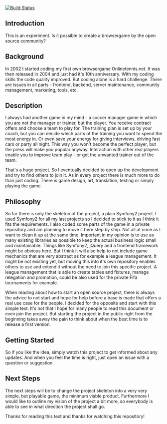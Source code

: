 [![Build Status](https://travis-ci.org/dmecke/OpenSoccerStar.svg)](https://travis-ci.org/dmecke/OpenSoccerStar)

## Introduction
This is an experiment. Is it possible to create a browsergame by the open source community?

## Background
In 2002 I started coding my first own browsergame Onlinetennis.net. It was then released in 2004 and just had it's 10th anniversary. With my coding skills the code quality improved. But coding alone is a hard challenge. There are issues in all parts - frontend, backend, server maintenance, community management, marketing, tools, etc.

## Description
I always had another game in my mind - a soccer manager game in which you are not the manager or trainer, but the player. You receive contract offers and choose a team to play for. The training plan is set up by your coach, but you can decide which parts of the training you want to spend the most energy in. Or even save your energy for giving interviews, driving fast cars or party all night. This way you won't become the perfect player, but the press will make you popular anyway.
Interaction with other real players enable you to improve team play - or get the unwanted trainer out of the team.

That's a huge project. So I eventually decided to open up the development and try to find others to join it. As in every project there is much more to do than just coding. There is game design, art, translation, testing or simply playing the game.

## Philosophy
So far there is only the skeleton of the project, a plain Symfony2 project. I used Symfony2 for all my last projects so I decided to stick to it as I think it fits the requirements. I also coded some parts of the game in a private repository and am planning to move it here step by step. Not all at once as I want to clean it up at the same time.
Important in my opinion is to use as many existing libraries as possible to keep the actual business logic small and maintainable. Things like Symfony2, jQuery and a frontend framework might be obvious here. But I think it will also help to not include game mechanics that are very abstract as for example a league management. It might be not existing yet, but moving this into it's own repository enables others to use and extend it without the need to join this specific project. A league management that is able to create tables and fixtures, manage relegation and promotion, could be also used for the private Fifa tournaments for example.

When reading about how to start an open source project, there is always the advice to not start and hope for help before a base is made that offers a real use case for the people. I decided for the opposite and start with this simple text. It's not that I hope for many people to read this document or even join the project. But starting the project in the public right from the beginning takes away the pain to think about when the best time is to release a first version.

## Getting Started
So if you like the idea, simply watch this project to get informed about any updates. And when you feel the time is right, just open an issue with a question or suggestion.

## Next Steps
The next steps will be to change the project skeleton into a very very simple, but playable game, the minimum viable product. Furthermore I would like to outline my vision of the project a bit more, so everybody is able to see in what direction the project shall go.

Thanks for reading this text and thanks for watching this repository!
